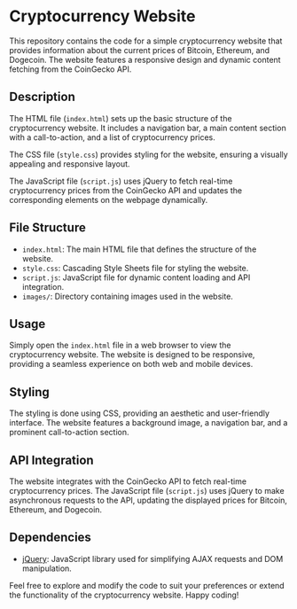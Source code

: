 # Cryptocurrency Website

This repository contains the code for a simple cryptocurrency website that provides information about the current prices of Bitcoin, Ethereum, and Dogecoin. The website features a responsive design and dynamic content fetching from the CoinGecko API.

## Description

The HTML file (`index.html`) sets up the basic structure of the cryptocurrency website. It includes a navigation bar, a main content section with a call-to-action, and a list of cryptocurrency prices.

The CSS file (`style.css`) provides styling for the website, ensuring a visually appealing and responsive layout.

The JavaScript file (`script.js`) uses jQuery to fetch real-time cryptocurrency prices from the CoinGecko API and updates the corresponding elements on the webpage dynamically.

## File Structure

- `index.html`: The main HTML file that defines the structure of the website.
- `style.css`: Cascading Style Sheets file for styling the website.
- `script.js`: JavaScript file for dynamic content loading and API integration.
- `images/`: Directory containing images used in the website.

## Usage

Simply open the `index.html` file in a web browser to view the cryptocurrency website. The website is designed to be responsive, providing a seamless experience on both web and mobile devices.

## Styling

The styling is done using CSS, providing an aesthetic and user-friendly interface. The website features a background image, a navigation bar, and a prominent call-to-action section.

## API Integration

The website integrates with the CoinGecko API to fetch real-time cryptocurrency prices. The JavaScript file (`script.js`) uses jQuery to make asynchronous requests to the API, updating the displayed prices for Bitcoin, Ethereum, and Dogecoin.

## Dependencies

- [jQuery](https://jquery.com/): JavaScript library used for simplifying AJAX requests and DOM manipulation.

Feel free to explore and modify the code to suit your preferences or extend the functionality of the cryptocurrency website.
Happy coding!
